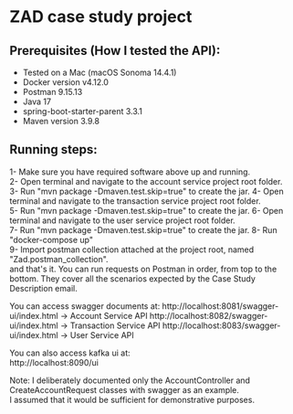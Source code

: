 # ZAD case study project

## Prerequisites (How I tested the API):
- Tested on a Mac (macOS Sonoma 14.4.1)
- Docker version v4.12.0
- Postman 9.15.13
- Java 17
- spring-boot-starter-parent 3.3.1
- Maven version 3.9.8

## Running steps:
1- Make sure you have required software above up and running.  
2- Open terminal and navigate to the account service project root folder.  
3- Run "mvn package -Dmaven.test.skip=true" to create the jar.
4- Open terminal and navigate to the transaction service project root folder.  
5- Run "mvn package -Dmaven.test.skip=true" to create the jar.
6- Open terminal and navigate to the user service project root folder.  
7- Run "mvn package -Dmaven.test.skip=true" to create the jar.
8- Run "docker-compose up"  
9- Import postman collection attached at the project root, named "Zad.postman_collection".  
and that's it. You can run requests on Postman in order, from top to the bottom. They cover all the scenarios expected by the Case Study Description email.  

You can access swagger documents at: 
http://localhost:8081/swagger-ui/index.html -> Account Service API 
http://localhost:8082/swagger-ui/index.html -> Transaction Service API 
http://localhost:8083/swagger-ui/index.html -> User Service API

You can also access kafka ui at:  
http://localhost:8090/ui  

Note: I deliberately documented only the AccountController and CreateAccountRequest classes with swagger as an example.  
I assumed that it would be sufficient for demonstrative purposes.